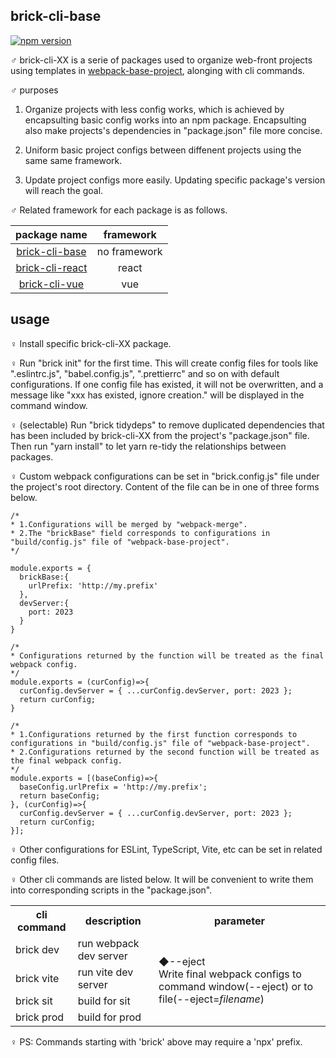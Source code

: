## brick-cli-base

[![npm version](https://badge.fury.io/js/brick-cli-base.svg)](https://badge.fury.io/js/brick-cli-base)

♂ brick-cli-XX is a serie of packages used to organize web-front projects using templates in [webpack-base-project](https://github.com/congzhou09/webpack-base-project), alonging with cli commands.

♂ purposes

1. Organize projects with less config works, which is achieved by encapsulting basic config works into an npm package. Encapsulting also make projects's dependencies in "package.json" file more concise.

2. Uniform basic project configs between diffenent projects using the same same framework.

3. Update project configs more easily. Updating specific package's version will reach the goal.

♂ Related framework for each package is as follows.

|                           package name                           |  framework   |
| :--------------------------------------------------------------: | :----------: |
|  [brick-cli-base](https://www.npmjs.com/package/brick-cli-base)  | no framework |
| [brick-cli-react](https://www.npmjs.com/package/brick-cli-react) |    react     |
|   [brick-cli-vue](https://www.npmjs.com/package/brick-cli-vue)   |     vue      |

## usage

♀ Install specific brick-cli-XX package.

♀ Run "brick init" for the first time. This will create config files for tools like ".eslintrc.js", "babel.config.js", ".prettierrc" and so on with default configurations. If one config file has existed, it will not be overwritten, and a message like "xxx has existed, ignore creation." will be displayed in the command window.

♀ (selectable) Run "brick tidydeps" to remove duplicated dependencies that has been included by brick-cli-XX from the project's "package.json" file. Then run "yarn install" to let yarn re-tidy the relationships between packages.

♀ Custom webpack configurations can be set in "brick.config.js" file under the project's root directory. Content of the file can be in one of three forms below.

```
/*
* 1.Configurations will be merged by "webpack-merge".
* 2.The "brickBase" field corresponds to configurations in "build/config.js" file of "webpack-base-project".
*/

module.exports = {
  brickBase:{
    urlPrefix: 'http://my.prefix'
  },
  devServer:{
    port: 2023
  }
}
```

```
/*
* Configurations returned by the function will be treated as the final webpack config.
*/
module.exports = (curConfig)=>{
  curConfig.devServer = { ...curConfig.devServer, port: 2023 };
  return curConfig;
}
```

```
/*
* 1.Configurations returned by the first function corresponds to configurations in "build/config.js" file of "webpack-base-project".
* 2.Configurations returned by the second function will be treated as the final webpack config.
*/
module.exports = [(baseConfig)=>{
  baseConfig.urlPrefix = 'http://my.prefix';
  return baseConfig;
}, (curConfig)=>{
  curConfig.devServer = { ...curConfig.devServer, port: 2023 };
  return curConfig;
}];
```

♀ Other configurations for ESLint, TypeScript, Vite, etc can be set in related config files.

♀ Other cli commands are listed below. It will be convenient to write them into corresponding scripts in the "package.json".

<table>
<tr>
<th>cli command</th>
<th>description</th>
<th>parameter</th>
</tr>
<tr>
<td>brick dev</td>
<td>run webpack dev server</td>
<td rowspan="4">
◆--eject <br>
Write final webpack configs to command window(--eject) or to file(--eject=<span style="font-style:italic;">filename</span>)
</td>
</tr>
<tr>
<td>brick vite</td>
<td>run vite dev server</td>
</tr>
<tr>
<td>brick sit</td>
<td>build for sit</td>
</tr>
<tr>
<td>brick prod</td>
<td>build for prod</td>
</tr>
</table>

♀ PS: Commands starting with 'brick' above may require a 'npx' prefix.
